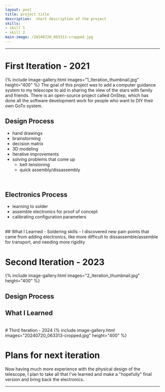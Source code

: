 ```yaml
---
layout: post
title: project title
description:  short description of the project
skills: 
- skill 1
- skill 2
main-image: /20240720_063313-cropped.jpg
---
```


---
# First Iteration - 2021
{% include image-gallery.html images="1_Iteration_thumbnail.jpg" height="400" %}
The goal of this project was to add a computer guidance system to my telescope to aid in sharing the view of the stars with family and friends. There is an open-source project called OnStep, which has done all the software development work for people who want to DIY their own GoTo system. 
<br>
## Design Process
- hand drawings
- brainstorming
- decision matrix
- 3D modeling
- Iterative improvements
- solving problems that come up
    - belt tensioning
    - quick assembly/dissassembly
<br>


## Electronics Process
- learning to solder
- assemble electronics for proof of concept
- calibrating configuration parameters

<br>
## What I Learned
- Soldering skills
- I discovered new pain points that came from adding electronics, like more difficult to dissassemble/assemble for transport, and needing more rigidity


# Second Iteration - 2023
{% include image-gallery.html images="2_Iteration_thumbnail.jpg" height="400" %}
## Design Process

## What I Learned


<br>
# Third Iteration - 2024
{% include image-gallery.html images="20240720_063313-cropped.jpg" height="400" %}

# Plans for next iteration
Now having much more experience with the physical design of the telescope, I plan to take all that I've learned and make a "hopefully" final version and bring back the electronics. 

---

